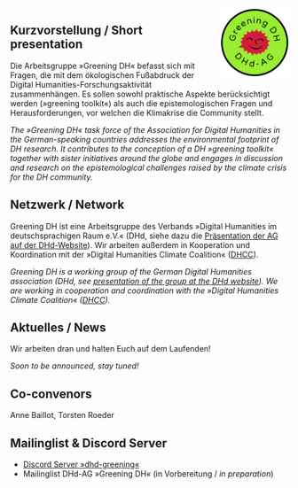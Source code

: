 <img style="float:right; width:25%; margin-left:1em; margin-bottom:1em" src="images/Logo_DHd-AG_Greening-DH_transparent.png" alt="Logo der DHd-AG »Greening DH«"/>

## Kurzvorstellung / Short presentation

Die Arbeitsgruppe »Greening DH« befasst sich mit Fragen, die mit dem ökologischen Fußabdruck der Digital Humanities-Forschungsaktivität zusammenhängen. Es sollen sowohl praktische Aspekte berücksichtigt werden (»greening toolkit«) als auch die epistemologischen Fragen und Herausforderungen, vor welchen die Klimakrise die Community stellt.

*The »Greening DH« task force of the Association for Digital Humanities in the German-speaking countries addresses the environmental footprint of DH research. It contributes to the conception of a DH »greening toolkit« together with sister initiatives around the globe and engages in discussion and research on the epistemological challenges raised by the climate crisis for the DH community.*

## Netzwerk / Network

Greening DH ist eine Arbeitsgruppe des Verbands »Digital Humanities im deutschsprachigen Raum e.V.« (DHd, siehe dazu die [Präsentation der AG auf der DHd-Website](https://dig-hum.de/ag-greening-dh)). Wir arbeiten außerdem in Kooperation und Koordination mit der »Digital Humanities Climate Coalition« ([DHCC](https://www.cdcs.ed.ac.uk/digital-humanities-climate-coalition)).

*Greening DH is a working group of the German Digital Humanities association (DHd, see [presentation of the group at the DHd website](https://dig-hum.de/ag-greening-dh)). We are working in cooperation and coordination with the »Digital Humanities Climate Coalition« ([DHCC](https://www.cdcs.ed.ac.uk/digital-humanities-climate-coalition)).*

## Aktuelles / News

Wir arbeiten dran und halten Euch auf dem Laufenden!

*Soon to be announced, stay tuned!*

## Co-convenors

Anne Baillot, Torsten Roeder

## Mailinglist & Discord Server

* [Discord Server »dhd-greening«](https://discord.gg/APsHmGWU5u)
* Mailinglist DHd-AG »Greening DH« (in Vorbereitung / *in preparation*)
